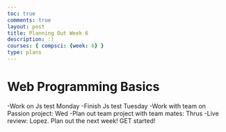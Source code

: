 ```yaml
---
toc: true
comments: true
layout: post
title: Planning Out Week 6
description: :)
courses: { compsci: {week: 6} }
type: plans
---
```


# Web Programming Basics
-Work on Js test Monday
-Finish Js test Tuesday
-Work with team on Passion project: Wed
-Plan out team project with team mates: Thrus
-Live review: Lopez. Plan out the next week! GET started!